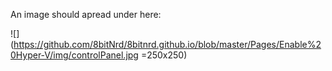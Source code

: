 An image should apread under here:

![](https://github.com/8bitNrd/8bitnrd.github.io/blob/master/Pages/Enable%20Hyper-V/img/controlPanel.jpg =250x250)
